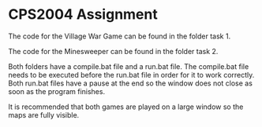 # CPS2004 Assignment


The code for the Village War Game can be found in the folder task 1.

The code for the Minesweeper can be found in the folder task 2.

Both folders have a compile.bat file and a run.bat file. The compile.bat file needs to be executed before the run.bat file in order for it to work correctly. Both run.bat files have a pause at the end so the window does not close as soon as the program finishes.

It is recommended that both games are played on a large window so the maps are fully visible.